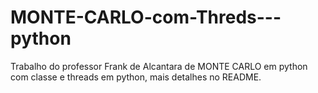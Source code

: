 # MONTE-CARLO-com-Threds---python
Trabalho do professor Frank de Alcantara de MONTE CARLO em python com classe e threads em python, mais detalhes no README.
